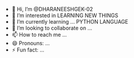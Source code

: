 - 👋 Hi, I’m @DHARANEESHGEK-02
- 👀 I’m interested in LEARNING NEW THINGS
- 🌱 I’m currently learning ... PYTHON LANGUAGE
- 💞️ I’m looking to collaborate on ...
- 📫 How to reach me ...
- 😄 Pronouns: ...
- ⚡ Fun fact: ...

<!---
DHARANEESHGEK-02/DHARANEESHGEK-02 is a ✨ special ✨ repository because its `README.md` (this file) appears on your GitHub profile.
You can click the Preview link to take a look at your changes.
--->
